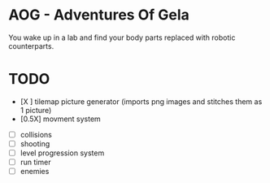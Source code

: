 # AOG - Adventures Of Gela

You wake up in a lab and find your body parts replaced with robotic counterparts.

# TODO

- [X   ] tilemap picture generator (imports png images and stitches them as 1 picture)
- [0.5X] movment system
- [ ] collisions
- [ ] shooting
- [ ] level progression system
- [ ] run timer
- [ ] enemies